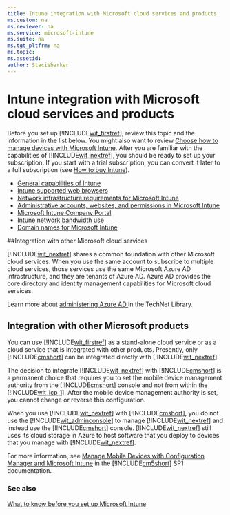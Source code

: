 ```yaml
---
title: Intune integration with Microsoft cloud services and products
ms.custom: na
ms.reviewer: na
ms.service: microsoft-intune
ms.suite: na
ms.tgt_pltfrm: na
ms.topic: 
ms.assetid: 
author: Staciebarker
---
```

# Intune integration with Microsoft cloud services and products

Before you set up [!INCLUDE[wit_firstref](./includes/wit_firstref_md.md)], review this topic and the information in the list below. You might also want to review [Choose how to manage devices with Microsoft Intune](introduction-to-microsoft-intune.md). After you are familiar with the capabilities of [!INCLUDE[wit_nextref](./includes/wit_nextref_md.md)], you should be ready to set up your subscription. If you start with a trial subscription, you can convert it later to a full subscription (see [How to buy Intune](https://www.microsoft.com/server-cloud/products/microsoft-intune/overview.aspx)).

- [General capabilities of Intune](what-to-know-before-setting-up-microsoft-intune.md#BKMK_general_capabilities)
- [Intune supported web browsers](supported-web-browsers.md)
- [Network infrastructure requirements for Microsoft Intune](network-infrastructure-requirements-for-microsoft-intune.md)
- [Administrative accounts, websites, and permissions in Microsoft Intune](administrative-accounts-websites-perms.md)
- [Microsoft Intune Company Portal](microsoft-intune-company-portal.md)
- [Intune network bandwidth use](network-bandwidth-use.md)
- [Domain names for Microsoft Intune](domain-names-for-intune.md)

##Integration with other Microsoft cloud services


[!INCLUDE[wit_nextref](./includes/wit_nextref_md.md)] shares a common foundation with other Microsoft cloud services. When you use the same account to subscribe to multiple cloud services, those services use the same Microsoft Azure AD infrastructure, and they are tenants of Azure AD. Azure AD provides the core directory and identity management capabilities for Microsoft cloud services.

Learn more about [administering Azure AD ](http://technet.microsoft.com/library/hh967611.aspx) in the TechNet Library.

## Integration with other Microsoft products
You can use [!INCLUDE[wit_firstref](./includes/wit_firstref_md.md)] as a stand-alone cloud service or as a cloud service that is integrated with other products. Presently, only [!INCLUDE[cmshort](./includes/cmshort_md.md)] can be integrated directly with [!INCLUDE[wit_nextref](./includes/wit_nextref_md.md)].

The decision to integrate [!INCLUDE[wit_nextref](./includes/wit_nextref_md.md)] with [!INCLUDE[cmshort](./includes/cmshort_md.md)] is a permanent choice that requires you to set the mobile device management authority from the [!INCLUDE[cmshort](./includes/cmshort_md.md)] console and not from within the [!INCLUDE[wit_icp_1](./includes/wit_icp_1_md.md)]. After the mobile device management authority is set, you cannot change or reverse this configuration.

When you use [!INCLUDE[wit_nextref](./includes/wit_nextref_md.md)] with [!INCLUDE[cmshort](./includes/cmshort_md.md)], you do not use the [!INCLUDE[wit_adminconsole](./includes/wit_adminconsole_md.md)] to manage [!INCLUDE[wit_nextref](./includes/wit_nextref_md.md)] and instead use the [!INCLUDE[cmshort](./includes/cmshort_md.md)] console. [!INCLUDE[wit_nextref](./includes/wit_nextref_md.md)] still uses its cloud storage in Azure to host software that you deploy to devices that you manage with [!INCLUDE[wit_nextref](./includes/wit_nextref_md.md)].

For more information, see [Manage Mobile Devices with Configuration Manager and Microsoft Intune](http://msdn.microsoft.com/library/2c6bd0e5-d436-41c8-bf38-30152d76be10) in the [!INCLUDE[cm5short](./includes/cm5short_md.md)] SP1 documentation.

### See also
[What to know before you set up Microsoft Intune](what-to-know-before-setting-up-microsoft-intune.md)